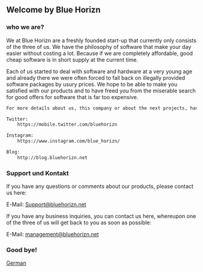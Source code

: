 ## Welcome by Blue Horizn

### who we are?

We at Blue Horizn are a freshly founded start-up that currently only consists of the three of us. We have the philosophy of software that make your day easier without costing a lot. Because if we are completely affordable, good cheap software is in short supply at the current time.

Each of us started to deal with software and hardware at a very young age and already there we were often forced to fall back on illegally provided software packages by usury prices.
We hope to be able to make you satisfied with our products and to have freed you from the miserable search for good offers for software that is far too expensive.

```markdown
For more details about us, this company or about the next projects, have a look at our social media pages or our blog: 

Twitter: 
	https://mobile.twitter.com/bluehorizn

Instagram:
	https://www.instagram.com/blue_horizn/

Blog:
	http://blog.bluehorizn.net
```

### Support und Kontakt

If you have any questions or comments about our products, please contact us here:

E-Mail: Support@bluehorizn.net

If you have any business inquiries, you can contact us here, whereupon one of the three of us will get back to you as soon as possible:

E-Mail: management@bluehorizn.net

### Good bye!

<a href="bluehorizn.net">German</a>
